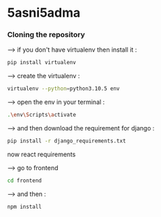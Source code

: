 # 5asni5adma

### Cloning the repository

--> if you don't have virtualenv then install it :

```bash
pip install virtualenv
```

--> create the virtualenv :

```bash
virtualenv --python=python3.10.5 env
```

--> open the env in your terminal :

```bash
.\env\Scripts\activate
```

--> and then download the requirement for django :

```bash
pip install -r django_requirements.txt
```

now react requirements

--> go to frontend

```bash
cd frontend
```

--> and then :

```bash
npm install
```
